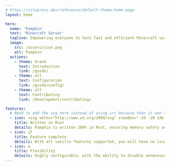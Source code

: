```yaml
---
# https://vitepress.dev/reference/default-theme-home-page
layout: home

hero:
  name: 'Pumpkin'
  text: 'Minecraft Server'
  tagline: Empowering everyone to host fast and efficient Minecraft servers
  image:
    src: /assets/icon.png
    alt: Pumpkin
  actions:
    - theme: brand
      text: Introduction
      link: /guide/
    - theme: alt
      text: Configuration
      link: /guide/config/
    - theme: alt
      text: Contributing
      link: /development/contributing/

features:
  # Need to add the svg here instead of using src because then it won't have the box around it
  - icon: <svg xmlns="http://www.w3.org/2000/svg" viewBox="-20 -20 146 146"><g transform="translate(53 53)"><path stroke="#000" stroke-linejoin="round" d="M-8.5-14.5h13c8 0 8 8 0 8h-13Zm-31 37h40v-11h-9v-8h10c11 0 5 19 14 19h25v-19h-6v2c0 8-9 7-10 2s-5-9-6-9c15-8 6-24-6-24h-47v11h10v26h-15Z"/><g mask="url(#a)"><circle r="43" fill="none" stroke="#000" stroke-width="9"/><path id="b" stroke="#000" stroke-linejoin="round" stroke-width="3" d="m46 3 5-3-5-3z"/><use href="#b" transform="rotate(11.3)"/><use href="#b" transform="rotate(22.5)"/><use href="#b" transform="rotate(33.8)"/><use href="#b" transform="rotate(45)"/><use href="#b" transform="rotate(56.3)"/><use href="#b" transform="rotate(67.5)"/><use href="#b" transform="rotate(78.8)"/><use href="#b" transform="rotate(90)"/><use href="#b" transform="rotate(101.3)"/><use href="#b" transform="rotate(112.5)"/><use href="#b" transform="rotate(123.8)"/><use href="#b" transform="rotate(135)"/><use href="#b" transform="rotate(146.3)"/><use href="#b" transform="rotate(157.5)"/><use href="#b" transform="rotate(168.8)"/><use href="#b" transform="rotate(180)"/><use href="#b" transform="rotate(191.3)"/><use href="#b" transform="rotate(202.5)"/><use href="#b" transform="rotate(213.8)"/><use href="#b" transform="rotate(225)"/><use href="#b" transform="rotate(236.3)"/><use href="#b" transform="rotate(247.5)"/><use href="#b" transform="rotate(258.8)"/><use href="#b" transform="rotate(270)"/><use href="#b" transform="rotate(281.3)"/><use href="#b" transform="rotate(292.5)"/><use href="#b" transform="rotate(303.8)"/><use href="#b" transform="rotate(315)"/><use href="#b" transform="rotate(326.3)"/><use href="#b" transform="rotate(337.5)"/><use href="#b" transform="rotate(348.8)"/><path id="c" stroke="#000" stroke-linejoin="round" stroke-width="6" d="m-7-42 7 7 7-7z"/><use href="#c" transform="rotate(72)"/><use href="#c" transform="rotate(144)"/><use href="#c" transform="rotate(216)"/><use href="#c" transform="rotate(288)"/></g><mask id="a"><path fill="#fff" d="M-60-60H60V60H-60z"/><circle id="d" cy="-40" r="3"/><use href="#d" transform="rotate(72)"/><use href="#d" transform="rotate(144)"/><use href="#d" transform="rotate(216)"/><use href="#d" transform="rotate(288)"/></mask></g></svg>
    title: Written in Rust
    details: Pumpkin is written 100% in Rust, ensuring memory safety and unmatched performance.
  - icon: 📋
    title: Feature complete
    details: With all vanilla features supported, you will have no issues.
  - icon: ⚙️
    title: Flexibility
    details: Highly configurable, with the ability to disable unnecessary features.
---
```

